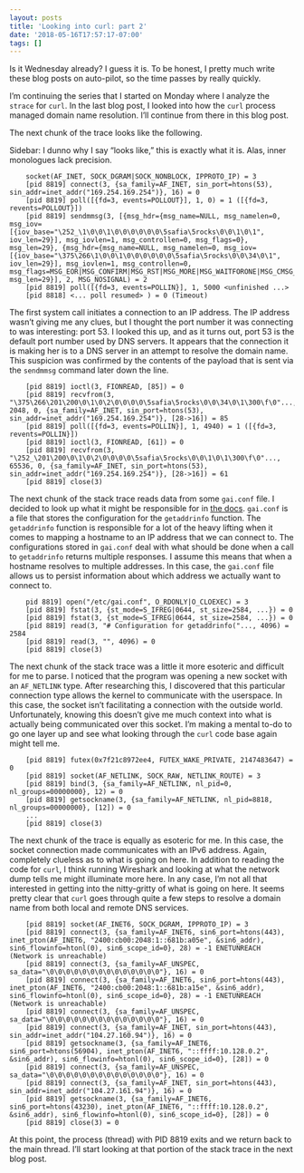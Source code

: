 ```yaml
---
layout: posts
title: 'Looking into curl: part 2'
date: '2018-05-16T17:57:17-07:00'
tags: []
---
```

Is it Wednesday already? I guess it is. To be honest, I pretty much write these blog posts on auto-pilot, so the time passes by really quickly.

I’m continuing the series that I started on Monday where I analyze the `strace` for `curl`. In the last blog post, I looked into how the `curl` process managed domain name resolution. I’ll continue from there in this blog post.

The next chunk of the trace looks like the following.

Sidebar: I dunno why I say “looks like,” this is exactly what it is. Alas, inner monologues lack precision.

```
    socket(AF_INET, SOCK_DGRAM|SOCK_NONBLOCK, IPPROTO_IP) = 3
    [pid 8819] connect(3, {sa_family=AF_INET, sin_port=htons(53), sin_addr=inet_addr("169.254.169.254")}, 16) = 0
    [pid 8819] poll([{fd=3, events=POLLOUT}], 1, 0) = 1 ([{fd=3, revents=POLLOUT}])
    [pid 8819] sendmmsg(3, [{msg_hdr={msg_name=NULL, msg_namelen=0, msg_iov=[{iov_base="\252_\1\0\0\1\0\0\0\0\0\0\5safia\5rocks\0\0\1\0\1", iov_len=29}], msg_iovlen=1, msg_controllen=0, msg_flags=0}, msg_len=29}, {msg_hdr={msg_name=NULL, msg_namelen=0, msg_iov=[{iov_base="\375\266\1\0\0\1\0\0\0\0\0\0\5safia\5rocks\0\0\34\0\1", iov_len=29}], msg_iovlen=1, msg_controllen=0, msg_flags=MSG_EOR|MSG_CONFIRM|MSG_RST|MSG_MORE|MSG_WAITFORONE|MSG_CMSG_CLOEXEC|0x80200000}, msg_len=29}], 2, MSG_NOSIGNAL) = 2
    [pid 8819] poll([{fd=3, events=POLLIN}], 1, 5000 <unfinished ...>
    [pid 8818] <... poll resumed> ) = 0 (Timeout)
```

The first system call initiates a connection to an IP address. The IP address wasn’t giving me any clues, but I thought the port number it was connecting to was interesting: port 53. I looked this up, and as it turns out, port 53 is the default port number used by DNS servers. It appears that the connection it is making her is to a DNS server in an attempt to resolve the domain name. This suspicion was confirmed by the contents of the payload that is sent via the `sendmmsg` command later down the line.

```
    [pid 8819] ioctl(3, FIONREAD, [85]) = 0
    [pid 8819] recvfrom(3, "\375\266\201\200\0\1\0\2\0\0\0\0\5safia\5rocks\0\0\34\0\1\300\f\0"..., 2048, 0, {sa_family=AF_INET, sin_port=htons(53), sin_addr=inet_addr("169.254.169.254")}, [28->16]) = 85
    [pid 8819] poll([{fd=3, events=POLLIN}], 1, 4940) = 1 ([{fd=3, revents=POLLIN}])
    [pid 8819] ioctl(3, FIONREAD, [61]) = 0
    [pid 8819] recvfrom(3, "\252_\201\200\0\1\0\2\0\0\0\0\5safia\5rocks\0\0\1\0\1\300\f\0"..., 65536, 0, {sa_family=AF_INET, sin_port=htons(53), sin_addr=inet_addr("169.254.169.254")}, [28->16]) = 61
    [pid 8819] close(3)   
```

The next chunk of the stack trace reads data from some `gai.conf` file. I decided to look up what it might be responsible for in [the docs](http://man7.org/linux/man-pages/man5/gai.conf.5.html). `gai.conf` is a file that stores the configuration for the `getaddrinfo` function. The `getaddrinfo` function is responsible for a lot of the heavy lifting when it comes to mapping a hostname to an IP address that we can connect to. The configurations stored in `gai.conf` deal with what should be done when a call to `getaddrinfo` returns multiple responses. I assume this means that when a hostname resolves to multiple addresses. In this case, the `gai.conf` file allows us to persist information about which address we actually want to connect to.

```
    pid 8819] open("/etc/gai.conf", O_RDONLY|O_CLOEXEC) = 3
    [pid 8819] fstat(3, {st_mode=S_IFREG|0644, st_size=2584, ...}) = 0
    [pid 8819] fstat(3, {st_mode=S_IFREG|0644, st_size=2584, ...}) = 0
    [pid 8819] read(3, "# Configuration for getaddrinfo("..., 4096) = 2584
    [pid 8819] read(3, "", 4096) = 0
    [pid 8819] close(3) 
```

The next chunk of the stack trace was a little it more esoteric and difficult for me to parse. I noticed that the program was opening a new socket with an `AF_NETLINK` type. After researching this, I discovered that this particular connection type allows the kernel to communicate with the userspace. In this case, the socket isn’t facilitating a connection with the outside world. Unfortunately, knowing this doesn’t give me much context into what is actually being communicated over this socket. I’m making a mental to-do to go one layer up and see what looking through the `curl` code base again might tell me.

```
    [pid 8819] futex(0x7f21c8972ee4, FUTEX_WAKE_PRIVATE, 2147483647) = 0
    [pid 8819] socket(AF_NETLINK, SOCK_RAW, NETLINK_ROUTE) = 3
    [pid 8819] bind(3, {sa_family=AF_NETLINK, nl_pid=0, nl_groups=00000000}, 12) = 0
    [pid 8819] getsockname(3, {sa_family=AF_NETLINK, nl_pid=8818, nl_groups=00000000}, [12]) = 0
    ...
    [pid 8819] close(3)    
```

The next chunk of the trace is equally as esoteric for me. In this case, the socket connection made communicates with an IPv6 address. Again, completely clueless as to what is going on here. In addition to reading the code for `curl`, I think running Wireshark and looking at what the network dump tells me might illuminate more here. In any case, I’m not all that interested in getting into the nitty-gritty of what is going on here. It seems pretty clear that `curl` goes through quite a few steps to resolve a domain name from both local and remote DNS services.

```
    [pid 8819] socket(AF_INET6, SOCK_DGRAM, IPPROTO_IP) = 3
    [pid 8819] connect(3, {sa_family=AF_INET6, sin6_port=htons(443), inet_pton(AF_INET6, "2400:cb00:2048:1::681b:a05e", &sin6_addr), sin6_flowinfo=htonl(0), sin6_scope_id=0}, 28) = -1 ENETUNREACH (Network is unreachable)
    [pid 8819] connect(3, {sa_family=AF_UNSPEC, sa_data="\0\0\0\0\0\0\0\0\0\0\0\0\0\0"}, 16) = 0
    [pid 8819] connect(3, {sa_family=AF_INET6, sin6_port=htons(443), inet_pton(AF_INET6, "2400:cb00:2048:1::681b:a15e", &sin6_addr), sin6_flowinfo=htonl(0), sin6_scope_id=0}, 28) = -1 ENETUNREACH (Network is unreachable)
    [pid 8819] connect(3, {sa_family=AF_UNSPEC, sa_data="\0\0\0\0\0\0\0\0\0\0\0\0\0\0"}, 16) = 0
    [pid 8819] connect(3, {sa_family=AF_INET, sin_port=htons(443), sin_addr=inet_addr("104.27.160.94")}, 16) = 0
    [pid 8819] getsockname(3, {sa_family=AF_INET6, sin6_port=htons(56904), inet_pton(AF_INET6, "::ffff:10.128.0.2", &sin6_addr), sin6_flowinfo=htonl(0), sin6_scope_id=0}, [28]) = 0
    [pid 8819] connect(3, {sa_family=AF_UNSPEC, sa_data="\0\0\0\0\0\0\0\0\0\0\0\0\0\0"}, 16) = 0
    [pid 8819] connect(3, {sa_family=AF_INET, sin_port=htons(443), sin_addr=inet_addr("104.27.161.94")}, 16) = 0
    [pid 8819] getsockname(3, {sa_family=AF_INET6, sin6_port=htons(43230), inet_pton(AF_INET6, "::ffff:10.128.0.2", &sin6_addr), sin6_flowinfo=htonl(0), sin6_scope_id=0}, [28]) = 0
    [pid 8819] close(3) = 0
```
At this point, the process (thread) with PID 8819 exits and we return back to the main thread. I’ll start looking at that portion of the stack trace in the next blog post.


